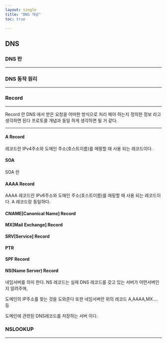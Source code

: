 ```yaml
---
layout: single
title: "DNS 개념"
toc: true

---
```




## DNS  





### DNS 란 

---





### DNS 동작 원리 

---





### Record

---

Record 란 DNS 에서 받은 요청을 어떠한 방식으로 처리 해야 하는지 정의한 정보 라고 생각하면 된다 프로토콜 개념과 동일 하게 생각하면 될 거 같다. 

---

#### A Record

레코드란 IPv4주소와 도매인 주소(호스트이름)를 매핑할 때 사용 되는 레코드이다. 

#### SOA 

SOA 란 

#### AAAA Record

AAAA 레코드란 IPv6주소와 도매인 주소(호스트이름)를 매핑할 때 사용 되는 레코드이다. A 레코드랑 동일하다. 

#### CNAME[Canonical Name] Record



#### MX[Mail Exchange] Record



#### SRV[Service] Record

#### PTR



#### SPF Record



#### NS(Name Server) Record

네임서버를 의미 한다. NS 레코드는 실제 DNS 레코드를 갖고 있는 서버가 어떤서버인지 알려주며, 

도메인의 IP주소를 찾는 것을 도와준다 또한 네임서버란 위의 레코드 A,AAAA,MX....등 

도메인에 관련된 DNS레코드를 저장하는 서버 이다. 



### NSLOOKUP

---







